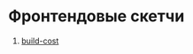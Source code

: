 # Фронтендовые скетчи

1. [build-cost](https://dribbble.com/shots/11531667-Rebuild-cost-estimator/attachments/3152049?mode=media)
